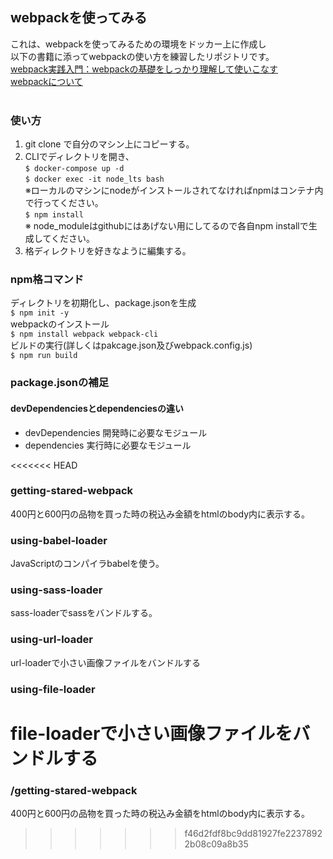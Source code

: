 ## webpackを使ってみる
これは、webpackを使ってみるための環境をドッカー上に作成し<br/>
以下の書籍に添ってwebpackの使い方を練習したリポジトリです。
<br />
[webpack実践入門：webpackの基礎をしっかり理解して使いこなす](https://www.amazon.co.jp/webpack-%E5%AE%9F%E8%B7%B5%E5%85%A5%E9%96%80-webpack%E3%81%AE%E5%9F%BA%E7%A4%8E%E3%82%92%E3%81%97%E3%81%A3%E3%81%8B%E3%82%8A%E7%90%86%E8%A7%A3%E3%81%97%E3%81%A6%E4%BD%BF%E3%81%84%E3%81%93%E3%81%AA%E3%81%99-soarflat-ebook/dp/B07X9H8JZZ?ie=UTF8&redirect=true&ref_=ku_mi_rw_edp)
<br />
[webpackについて](https://ics.media/entry/12140/)
<br />
<br />

### 使い方
1. git clone で自分のマシン上にコピーする。
2. CLIでディレクトリを開き、<br/>
    `$ docker-compose up -d`<br/>
    `$ docker exec -it node_lts bash`<br/>
    ※ローカルのマシンにnodeがインストールされてなければnpmはコンテナ内で行ってください。<br/>
    `$ npm install`<br/>
    ※ node_moduleはgithubにはあげない用にしてるので各自npm installで生成してください。<br/>
3. 格ディレクトリを好きなように編集する。

### npm格コマンド
ディレクトリを初期化し、package.jsonを生成<br/>
`$ npm init -y`<br/>
webpackのインストール<br/>
`$ npm install webpack webpack-cli`<br/>
ビルドの実行(詳しくはpakcage.json及びwebpack.config.js)<br/>
`$ npm run build`<br/>

### package.jsonの補足

#### devDependenciesとdependenciesの違い

- devDependencies
開発時に必要なモジュール<br/>
- dependencies
実行時に必要なモジュール<br/>

<<<<<<< HEAD
### getting-stared-webpack
400円と600円の品物を買った時の税込み金額をhtmlのbody内に表示する。
### using-babel-loader
JavaScriptのコンパイラbabelを使う。
### using-sass-loader
sass-loaderでsassをバンドルする。
### using-url-loader
url-loaderで小さい画像ファイルをバンドルする
### using-file-loader
file-loaderで小さい画像ファイルをバンドルする
=======
### /getting-stared-webpack
400円と600円の品物を買った時の税込み金額をhtmlのbody内に表示する。<br/>
>>>>>>> f46d2fdf8bc9dd81927fe22378922b08c09a8b35
